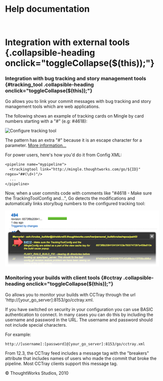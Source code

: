 Help documentation
==================

 

Integration with external tools {.collapsible-heading onclick="toggleCollapse($(this));"}
===============================

### Integration with bug tracking and story management tools {#tracking_tool .collapsible-heading onclick="toggleCollapse($(this));"}

Go allows you to link your commit messages with bug tracking and story
management tools which are web applications.

The following shows an example of tracking cards on Mingle by card
numbers starting with a "\#" (e.g: \#4618):

![Configure tracking
tool](../resources/images/cruise/pipeline_tracking_tool.png)

The pattern has an extra "\#" because it is an escape character for a
parameter. [More
information...](admin_use_parameters_in_configuration.html)

For power users, here's how you'd do it from Config XML:

``` {.code}
<pipeline name="mypipeline">  
  <trackingtool link="http://mingle.thoughtworks.com/go/${ID}" regex="##(\d+)"/>  
  ...
</pipeline>
```

Now, when a user commits code with comments like "\#4618 - Make sure the
TrackingToolConfig and...", Go detects the modifications and
automatically links story/bug numbers to the configured tracking tool:

![](../resources/images/cruise/pipeline_activity_tracking_tool.png)

### Monitoring your builds with client tools {#cctray .collapsible-heading onclick="toggleCollapse($(this));"}

Go allows you to monitor your builds with CCTray through the url
'http://[your_go_server]:8153/go/cctray.xml.

If you have switched on security in your configuration you can use BASIC
authentication to connect. In many cases you can do this by including
the username and password in the URL. The username and password should
not include special characters.

For example:

``` {.code}
http://[username]:[password]@[your_go_server]:8153/go/cctray.xml
```

From 12.3, the CCTray feed includes a message tag with the "breakers"
attribute that includes names of users who made the commit that broke
the pipeline. Most CCTray clients support this message tag.





© ThoughtWorks Studios, 2010

